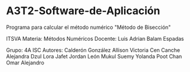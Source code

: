 # A3T2-Software-de-Aplicación
Programa para calcular el método numérico "Método de Bisección"

ITSVA
Materia: Métodos Numéricos
Docente: Luis Adrian Balam Espadas

Grupo: 4A ISC
Autores:
Calderón González Allison Victoria
Cen Canche Alejandra
Dzul Lora Jafet Jordan
León Mukul Suemy Yolanda
Poot Chan Omar Alejandro
